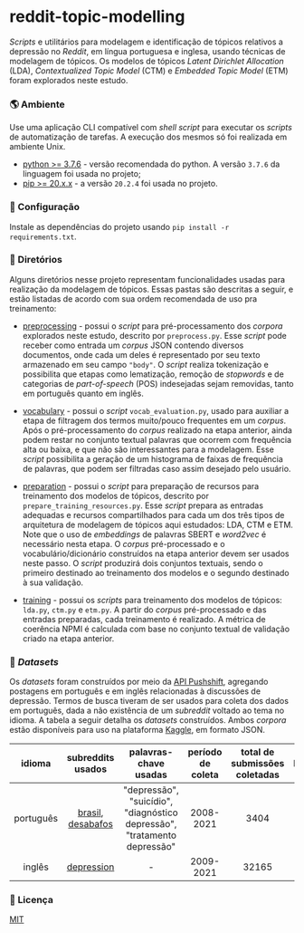 # reddit-topic-modelling
*Scripts* e utilitários para modelagem e identificação de tópicos relativos a depressão no *Reddit*, em língua portuguesa e inglesa, usando técnicas de modelagem de tópicos. Os modelos de tópicos *Latent Dirichlet Allocation* (LDA), *Contextualized Topic Model* (CTM) e *Embedded Topic Model* (ETM) foram explorados neste estudo. 

### :earth_americas: Ambiente
Use uma aplicação CLI compatível com *shell script* para executar os *scripts* de automatização de tarefas. A execução dos mesmos só foi realizada em ambiente Unix.

* [python >= 3.7.6](https://www.python.org/downloads/) - versão recomendada do python. A versão ```3.7.6``` da linguagem foi usada no projeto;
* [pip >= 20.x.x](https://pip.pypa.io/en/stable/installing/) - a versão ```20.2.4``` foi usada no projeto.

### :hammer: Configuração
Instale as dependências do projeto usando ```pip install -r requirements.txt```.

### :file_folder: Diretórios
Alguns diretórios nesse projeto representam funcionalidades usadas para realização da modelagem de tópicos. Essas pastas são descritas a seguir, e estão listadas de acordo com sua ordem recomendada de uso pra treinamento: 

* [preprocessing](./preprocessing) - possui o *script* para pré-processamento dos *corpora* explorados neste estudo, descrito por ```preprocess.py```. Esse *script* pode receber como entrada um *corpus* JSON contendo diversos documentos, onde cada um deles é representado por seu texto armazenado em seu campo ```"body"```. O *script* realiza tokenização e possibilita que etapas como lematização, remoção de *stopwords* e de categorias de *part-of-speech* (POS) indesejadas sejam removidas, tanto em português quanto em inglês.

* [vocabulary](./vocabulary) - possui o *script* ```vocab_evaluation.py```, usado para auxiliar a etapa de filtragem dos termos muito/pouco frequentes em um *corpus*. Após o pré-processamento do *corpus* realizado na etapa anterior, ainda podem restar no conjunto textual palavras que ocorrem com frequência alta ou baixa, e que não são interessantes para a modelagem. Esse *script* possibilita a geração de um histograma de faixas de frequência de palavras, que podem ser filtradas caso assim desejado pelo usuário.

* [preparation](./preparation) - possui o *script* para preparação de recursos para treinamento dos modelos de tópicos, descrito por ```prepare_training_resources.py```. Esse *script* prepara as entradas adequadas e recursos compartilhados para cada um dos três tipos de arquitetura de modelagem de tópicos aqui estudados: LDA, CTM e ETM. Note que o uso de *embeddings* de palavras SBERT e *word2vec* é necessário nesta etapa. O *corpus* pré-processado e o vocabulário/dicionário construídos na etapa anterior devem ser usados neste passo. O *script* produzirá dois conjuntos textuais, sendo o primeiro destinado ao treinamento dos modelos e o segundo destinado à sua validação.

* [training](./training) - possui os *scripts* para treinamento dos modelos de tópicos: ```lda.py```, ```ctm.py``` e ```etm.py```. A partir do *corpus* pré-processado e das entradas preparadas, cada treinamento é realizado. A métrica de coerência NPMI é calculada com base no conjunto textual de validação criado na etapa anterior.

### :floppy_disk: *Datasets*
Os *datasets* foram construídos por meio da [API Pushshift](https://github.com/pushshift/api), agregando postagens em português e em inglês relacionadas à discussões de depressão. Termos de busca tiveram de ser usados para coleta dos dados em português, dada a não existência de um *subreddit* voltado ao tema no idioma. A tabela a seguir detalha os *datasets* construídos. Ambos *corpora* estão disponíveis para uso na plataforma [Kaggle](https://www.kaggle.com/), em formato JSON.

| idioma          | subreddits usados | palavras-chave usadas                                                      |  período de coleta |  total de submissões coletadas | link |
| :-------------: |:----------------: | :------------------------------------------------------------------------: | :----------------: | :----------------------------: | :--: |
| português       | [brasil](https://www.reddit.com/r/brasil/), [desabafos](https://www.reddit.com/r/desabafos/) |   "depressão", "suicídio", "diagnóstico depressão", "tratamento depressão" |  2008-2021         | 3404                           | [1](https://www.kaggle.com/luizfmatos/reddit-portuguese-depression-related-submissions) |
| inglês          | [depression](https://www.reddit.com/r/depression/)        |   -                                                                        |  2009-2021         | 32165                          | [2](https://www.kaggle.com/luizfmatos/reddit-english-depression-related-submissions) |

### :pushpin: Licença
[MIT](LICENSE)
